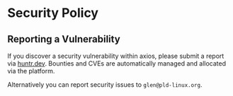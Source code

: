 # Security Policy

## Reporting a Vulnerability

If you discover a security vulnerability within axios, please submit a report via [huntr.dev](https://huntr.dev/bounties/?target=https://github.com/eventum/eventum). Bounties and CVEs are automatically managed and allocated via the platform.

Alternatively you can report security issues to `glen@pld-linux.org`.
